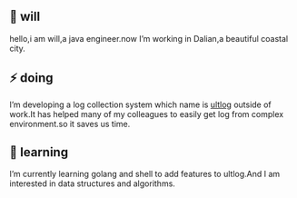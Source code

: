 
## 💬 will
hello,i am will,a java engineer.now I’m working in Dalian,a beautiful coastal city.

## ⚡ doing

I’m developing a log collection system which name is [ultlog](https://github.com/ultlog) outside of work.It has helped many of my colleagues to easily get log from complex environment.so it saves us time.

## 🌱 learning
I’m currently learning golang and shell to add features to ultlog.And I am interested in data structures and algorithms.
